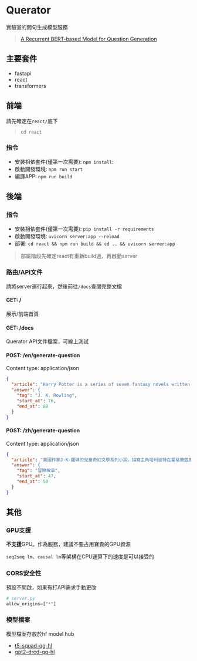 # Querator
實驗室的問句生成模型服務
> [A Recurrent BERT-based Model for Question Generation](https://www.aclweb.org/anthology/D19-5821.pdf)

## 主要套件
- fastapi
- react
- transformers

## 前端
請先確定在`react/`底下
> `cd react`
### 指令
- 安裝相依套件(僅第一次需要): `npm install`: 
- 啟動開發環境: `npm run start`
- 編譯APP: `npm run build`

## 後端
### 指令
- 安裝相依套件(僅第一次需要): `pip install -r requirements`
- 啟動開發環境: `uvicorn server:app --reload`
- 部署: `cd react && npm run build && cd .. && uvicorn server:app`
> 部屬階段先確定react有重新build過，再啟動server

### 路由/API文件
請將server運行起來，然後前往`/docs`查閱完整文檔
#### GET: /
展示/前端首頁
#### GET: /docs
Querator API文件檔案，可線上測試
#### POST: /en/generate-question
Content type: application/json
```json
{
  "article": "Harry Potter is a series of seven fantasy novels written by British author, J. K. Rowling.",
  "answer": {
    "tag": "J. K. Rowling",
    "start_at": 76,
    "end_at": 88
  }
}
```

#### POST: /zh/generate-question
Content type: application/json
```json
{
  "article": "英國作家J·K·羅琳的兒童奇幻文學系列小說，描寫主角哈利波特在霍格華茲魔法學校7年學習生活中的冒險故事；該系列被翻譯成75種語言",
  "answer": {
    "tag": "冒險故事",
    "start_at": 47,
    "end_at": 50
  }
}
```

## 其他
### GPU支援
**不支援**GPU。作為服務，建議不要占用寶貴的GPU資源

`seq2seq lm`、`causal lm`等架構在CPU運算下的速度是可以接受的

### CORS安全性
預設不開啟，如果有打API需求手動更改
```python
# server.py
allow_origins=["*"]
```

### 模型檔案
模型檔案存放於hf model hub
- [t5-squad-qg-hl](https://huggingface.co/p208p2002/t5-squad-qg-hl)
- [gpt2-drcd-qg-hl](https://huggingface.co/p208p2002/gpt2-drcd-qg-hl)
